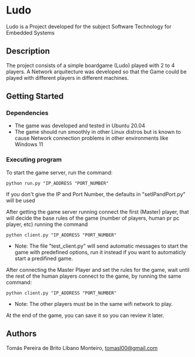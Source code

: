 # Ludo 

Ludo is a Project developed for the subject Software Technology for Embedded Systems

## Description

The project consists of a simple boardgame (Ludo) played with 2 to 4 players. A Network arquitecture was developed so that the Game could be played with different players in different machines.

## Getting Started

### Dependencies

* The game was developed and tested in Ubuntu 20.04
* The game should run smoothly in other Linux distros but is known to cause Network connection problems in other environments like Windows 11

### Executing program

To start the game server, run the command: 

```
python run.py "IP_ADDRESS "PORT_NUMBER"
```

If you don't give the IP and Port Number, the defaults in "setIPandPort.py" will be used

After getting the game server running connect the first (Master) player, that will decide the base rules of the game (number of players, human pr pc player, etc) running the command

```
python client.py "IP_ADDRESS "PORT_NUMBER"
```
* Note: The file "test_client.py" will send automatic messages to start the game with predefined options, run it instead if you want to automaticly start a predifined game.

After connecting the Master Player and set the rules for the game, wait until the rest of the human players connect to the game, by running the same command:

```
python client.py "IP_ADDRESS "PORT_NUMBER"
```

* Note: The other players must be in the same wifi network to play.

At the end of the game, you can save it so you can review it later.

## Authors

Tomás Pereira de Brito Líbano Monteiro, tomasl00@gmail.com 



